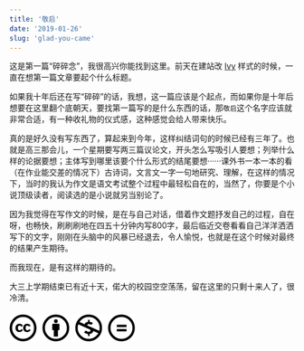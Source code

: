 ```yaml
---
title: '敬启'
date: '2019-01-26'
slug: 'glad-you-came'
---
```


这是第一篇“碎碎念”，我很高兴你能找到这里。前天在建站改 [Ivy](https://github.com/dmulholland/ivy) 样式的时候，一直在想第一篇文章要起个什么标题。 

如果我十年后还在写“碎碎”的话，我想，这一篇应该是个起点，而如果你是十年后想要在这里翻个底朝天，要找第一篇写的是什么东西的话，那`敬启`这个名字应该就非常合适，有一种收礼物的仪式感，这种感觉会给人带来快乐。  

真的是好久没有写东西了，算起来到今年，这样纠结词句的时候已经有三年了。也就是高三那会儿，一个星期要写两三篇议论文，开头怎么写吸引人要想；列举什么样的论据要想；主体写到哪里该要个什么形式的结尾要想······课外书一本一本的看（在作业能交差的情况下）古诗词，文言文一字一句地研究、理解，在这样的情况下，当时的我认为作文是语文考试整个过程中最轻松自在的，当然了，你要是个小说顶级读者，阅读选的是小说就另当别论了。

因为我觉得在写作文的时候，是在与自己对话，借着作文题抒发自己的过程，自在呀，也畅快，刷刷刷地在四五十分钟内写800字，最后临近交卷看看自己洋洋洒洒写下的文字，刚刚在头脑中的风暴已经退去，令人愉悦，也就是在这个时候对最终的结果产生期待。  

而我现在，是有这样的期待的。

大三上学期结束已有近十天，偌大的校园空空荡荡，留在这里的只剩十来人了，很冷清。


#### [![版权声明](/images/creativecommons-cc.svg)](https://creativecommons.org/licenses/by-nc-nd/4.0/)